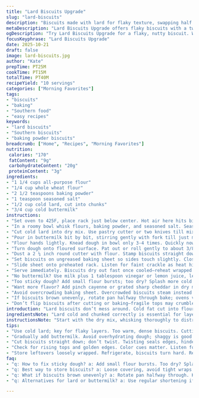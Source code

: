 ```yaml
---
title: "Lard Biscuits Upgrade"
slug: "lard-biscuits"
description: "Biscuits made with lard for flaky texture, swapping half the flour with whole wheat for a nutty bite. Buttermilk turns up tang and tender crumb. Cutting cold lard into flour mimics tiny pockets that steam in the oven. Dough barely kneaded maintains layers, rolled thicker than usual to prevent toughness. Baked on center rack to brown evenly. Watch for golden edges and bouncy tops. Not all milk or flour substitutes behave same; know your brands. Season salt instead of plain. A bit more baking powder for lift, less salt and emulsified fat for easy cutting helps. Simple tweaks with reliable results for a humble classic with a twist."
metaDescription: "Lard Biscuits Upgrade offers flaky biscuits with a twist. Whole wheat adds nutty flavor. Buttermilk brings tender texture. A reliable classic."
ogDescription: "Try Lard Biscuits Upgrade for a flaky, nutty biscuit. Whole wheat and buttermilk boost flavor and texture."
focusKeyphrase: "Lard Biscuits Upgrade"
date: 2025-10-21
draft: false
image: lard-biscuits.jpg
author: "Kate"
prepTime: PT25M
cookTime: PT15M
totalTime: PT40M
recipeYield: "10 servings"
categories: ["Morning Favorites"]
tags:
- "biscuits"
- "baking"
- "Southern food"
- "easy recipes"
keywords:
- "lard biscuits"
- "Southern biscuits"
- "baking powder biscuits"
breadcrumb: ["Home", "Recipes", "Morning Favorites"]
nutrition: 
 calories: "170"
 fatContent: "9g"
 carbohydrateContent: "20g"
 proteinContent: "3g"
ingredients:
- "1 1/4 cups all-purpose flour"
- "1/4 cup whole wheat flour"
- "2 1/2 teaspoons baking powder"
- "1 teaspoon seasoned salt"
- "1/2 cup cold lard, cut into chunks"
- "3/4 cup cold buttermilk"
instructions:
- "Set oven to 425F, place rack just below center. Hot air here hits biscuits for ideal rise and crust without burning bottoms."
- "In a roomy bowl whisk flours, baking powder, and seasoned salt. Seasoned salt adds subtle depth; use regular salt if none on hand, but add a pinch of garlic powder for character."
- "Cut cold lard into dry mix. Use pastry cutter or two knives till mixture looks like coarse cornmeal with pea-sized bits. Cold fat critical for flaky layers. Too warm, biscuits turn greasy and dense."
- "Pour in buttermilk bit by bit, stirring gently with fork till just moistened. Dough should look shaggy and sticky, not shaggy drowned."
- "Flour hands lightly. Knead dough in bowl only 3-4 times. Quickly now. Over-kneading develops gluten making biscuits tough."
- "Turn dough onto floured surface. Pat out or roll gently to about 3/8 inch thick. Thicker dough means lighter interior. Too thin biscuits bake flat and dry out."
- "Dust a 2 ¼ inch round cutter with flour. Stamp biscuits straight down without twisting. Twisting seals edges and prevents rise."
- "Set biscuits on ungreased baking sheet so sides touch slightly. Close edges encourage upward rise instead of spreading."
- "Slide sheet onto preheated rack. Listen for faint crackle as heat hits fat. Color should shift to pale gold at edges by 12 minutes; pull when tops spring back to gentle poke."
- "Serve immediately. Biscuits dry out fast once cooled—reheat wrapped with damp towel for moisture restoration."
- "No buttermilk? Use milk plus 1 tablespoon vinegar or lemon juice, let sit 5 min before adding. Substitute vegetable shortening if lard unavailable, but expect softer crunch."
- "Too sticky dough? Add small flour bursts; too dry? Splash more cold buttermilk, cold crucial to keep fat solid."
- "Want more flavor? Add pinch cayenne or grated sharp cheddar in dry mix for subtle punch."
- "Avoid overcrowding baking sheet. Overcrowded biscuits steam instead of crisp, losing defined layers."
- "If biscuits brown unevenly, rotate pan halfway through bake; ovens vary."
- "Don’t flip biscuits after cutting or baking—fragile tops may crumble or lose flakiness."
introduction: "Lard biscuits don’t mess around. Cold fat cut into flour creates pockets of fat that steam and puff up to flaky layers. Buttermilk adds tang and reacts with baking powder for that perfect lift. Swapping some white for whole wheat flour pushes complexity without sacrificing fluff. Quick kneads avoid toughening—gluten’s a foe in this battle. Patting out dough thicker than usual protects moisture. Oven placement and subtle seasoning make or break biscuits. This is about technique, timing, and reading dough not clocks. Master these, and biscuits come out golden, tender, with that easy confident crumb. Cracks form like old country roads, a sure sign you handled dough right. Texture, aroma, and sound tell you when to pull the tray. No guesswork. Just skill."
ingredientsNote: "Lard cold and chunked correctly is essential for layering. Whole wheat flour adds chew and earthy notes but will change how much liquid you need—whole wheat absorbs more, so add buttermilk gradually. Buttermilk’s acidity cuts flour toughness and creates a moist fluffy crumb. If swapping milk types, use full-fat versions for richer flavor and texture. Seasoned salt is a shortcut to depth but use plain salt + extras if unavailable. Keep fat cold to avoid melting into flour before baking, which ruins flake and puff. Rolling out dough to height keeps them from turning thin and brittle. Keep cutter floured and don’t twist when cutting to get sharp edges. These edges rise better and don’t seal shut."
instructionsNote: "Start with the dry mix, whisking thoroughly to distribute leavening evenly. Cutting in cold fat quickly prevents melting but keep comfortable speed—it’s a balance of texture. Buttermilk poured gradually prevents overhydrating. Dough should not cling excessively but hold together well. Overwork dough and gluten tightens, causing toughness, so knead minimally and gently in bowl. Pat dough gently, don’t over-roll or stretch; tension tightens dough, reducing rise. Cut biscuits straight down and set edges touching for rise support. Bake at lower end of heat for browning without burning. Visual cues like edges saffron-colored, rising tops that bounce back on light press tell doneness better than time alone. Pull too early, tough center. Pull too late, dry biscuit. Rotate pans at minute 7 if oven heat uneven or if you see color differences. Serve immediately or rewarm carefully; stale biscuits won’t soften again. Avoid flipping or tearing during transfer; they’re fragile. Store leftovers loosely covered wrapped; refrigeration stiffens fats, reheat wrapped in damp cloth to revive softness."
tips:
- "Use cold lard; key for flaky layers. Too warm, dense biscuits. Cutting into dry mix creates pockets—critical."
- "Gradually add buttermilk. Avoid overhydrating dough; shaggy is good. Total consistency helps; watch texture closely."
- "Cut biscuits straight down; don’t twist. Twisting seals edges, hinders rise. Flour cutter well; keep shapes sharp."
- "Check for rising tops and golden edges. Color cues matter. Listen for crackle as heat hits fat; aim for pale gold."
- "Store leftovers loosely wrapped. Refrigerate, biscuits turn hard. Reheat wrapped in damp towel for softening."
faq:
- "q: How to fix sticky dough? a: Add small flour bursts. Too dry? Splash in more buttermilk. Adjust until manageable."
- "q: Best way to store biscuits? a: Loose covering, avoid tight wraps. Can freeze, then reheat. Not all techniques work. Adjust."
- "q: What if biscuits brown unevenly? a: Rotate pan halfway through. Keeps color consistent. Watch oven heat closely."
- "q: Alternatives for lard or buttermilk? a: Use regular shortening if lard’s out. Milk with vinegar as buttermilk sub."

---
```

